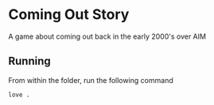 # Coming Out Story

A game about coming out back in the early 2000's over AIM

## Running

From within the folder, run the following command

```sh
love .
```
